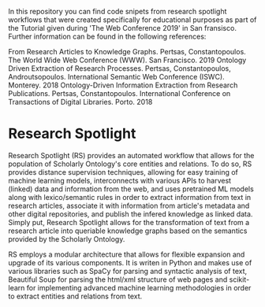 In this repository you can find code snipets from research spotlight workflows that were created specifically for educational purposes as part of the Tutorial given during 'The Web Conference 2019' in San fransisco. Further information can be found in the following references:

From Research Articles to Knowledge Graphs. Pertsas, Constantopoulos. The World Wide Web Conference (WWW). San Francisco. 2019
Ontology Driven Extraction of Research Processes. Pertsas, Constantopoulos, Androutsopoulos. International Semantic Web Conference (ISWC). Monterey. 2018
Ontology-Driven Information Extraction from Research Publications. Pertsas, Constantopoulos. International Conference on Transactions of Digital Libraries. Porto. 2018

# Research Spotlight

Research Spotlight (RS) provides an automated workflow that allows for the population of Scholarly Ontology's core entities and relations. To do so, RS provides distance supervision techniques, allowing for easy training of machine learning models, interconnects with various APIs to harvest (linked) data and information from the web, and uses pretrained ML models along with lexico/semantic rules in order to extract information from text in research articles, associate it with information from article's metadata and other digital repositories, and publish the infered knowledge as linked data. Simply put, Research Spotlight allows for the transformation of text from a research article into queriable knowledge graphs based on the semantics provided by the Scholarly Ontology.

RS employs a modular architecture that allows for flexible expansion and upgrade of its various components. It is writen in Python and makes use of various libraries such as SpaCy for parsing and syntactic analysis of text, Beautiful Soup for parsing the html/xml structure of web pages and scikit-learn for implementing advanced machine learning methodologies in order to extract entities and relations from text.



